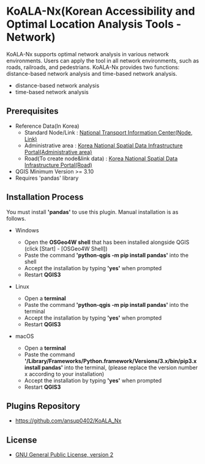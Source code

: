 KoALA-Nx(Korean Accessibility and Optimal Location Analysis Tools - Network)
=============================

KoALA-Nx supports optimal network analysis in various network environments. Users can apply the tool in all network environments, such as roads, railroads, and pedestrians. KoALA-Nx provides two functions: distance-based network analysis and time-based network analysis.
- distance-based network analysis
- time-based network analysis

Prerequisites
------------------------------
- Reference Data(In Korea)
    * Standard Node/Link : [National Transport Information Center(Node, Link)](http://nodelink.its.go.kr/data/data01.aspx)
    * Administrative area : [Korea National Spatial Data Infrastructure Portal(Administrative area)](http://data.nsdi.go.kr/dataset/15144)
    * Road(To create node&link data) : [Korea National Spatial Data Infrastructure Portal(Road)](http://data.nsdi.go.kr/dataset/12902)
- QGIS Minimum Version >= 3.10
- Requires 'pandas' library
     
Installation Process
------------------------------
You must install **'pandas'** to use this plugin. Manual installation is as follows.

- Windows
    * Open the **OSGeo4W shell** that has been installed alongside QGIS (click [Start] - [OSGeo4W Shell])
    * Paste the command **'python-qgis -m pip install pandas'** into the shell
    * Accept the installation by typing **'yes'** when prompted
    * Restart **QGIS3**

- Linux
    * Open a **terminal**
    * Paste the command **'python-qgis -m pip install pandas'** into the terminal
    * Accept the installation by typing **'yes'** when prompted
    * Restart **QGIS3**

- macOS
    * Open a **terminal**
    * Paste the command **'/Library/Frameworks/Python.framework/Versions/3.x/bin/pip3.x install pandas'** into the terminal, (please replace the version number x according to your installation)
    * Accept the installation by typing **'yes'** when prompted
    * Restart **QGIS3**


Plugins Repository
------------------------------
- https://github.com/ansup0402/KoALA_Nx


License
------------------------------
 - [GNU General Public License, version 2](https://www.gnu.org/licenses/old-licenses/gpl-2.0.en.html)

